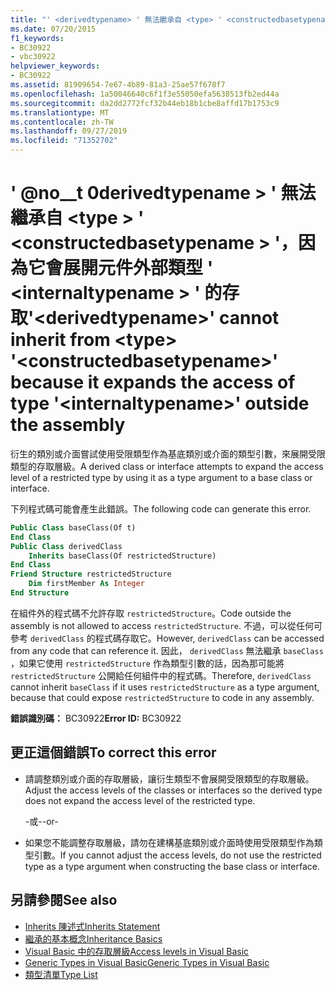 ```yaml
---
title: "' <derivedtypename> ' 無法繼承自 <type> ' <constructedbasetypename> '，因為它會展開元件外部類型 ' <internaltypename> ' 的存取權"
ms.date: 07/20/2015
f1_keywords:
- BC30922
- vbc30922
helpviewer_keywords:
- BC30922
ms.assetid: 81909654-7e67-4b89-81a3-25ae57f678f7
ms.openlocfilehash: 1a50046640c6f1f3e55050efa5638513fb2ed44a
ms.sourcegitcommit: da2dd2772fcf32b44eb18b1cbe8affd17b1753c9
ms.translationtype: MT
ms.contentlocale: zh-TW
ms.lasthandoff: 09/27/2019
ms.locfileid: "71352702"
---
```

# <a name="derivedtypename-cannot-inherit-from-type-constructedbasetypename-because-it-expands-the-access-of-type-internaltypename-outside-the-assembly"></a><span data-ttu-id="addd5-102">' @no__t 0derivedtypename > ' 無法繼承自 \<type > ' \<constructedbasetypename > '，因為它會展開元件外部類型 ' \<internaltypename > ' 的存取</span><span class="sxs-lookup"><span data-stu-id="addd5-102">'\<derivedtypename>' cannot inherit from \<type> '\<constructedbasetypename>' because it expands the access of type '\<internaltypename>' outside the assembly</span></span>
<span data-ttu-id="addd5-103">衍生的類別或介面嘗試使用受限類型作為基底類別或介面的類型引數，來展開受限類型的存取層級。</span><span class="sxs-lookup"><span data-stu-id="addd5-103">A derived class or interface attempts to expand the access level of a restricted type by using it as a type argument to a base class or interface.</span></span>  
  
 <span data-ttu-id="addd5-104">下列程式碼可能會產生此錯誤。</span><span class="sxs-lookup"><span data-stu-id="addd5-104">The following code can generate this error.</span></span>  
  
```vb  
Public Class baseClass(Of t)  
End Class  
Public Class derivedClass  
    Inherits baseClass(Of restrictedStructure)  
End Class  
Friend Structure restrictedStructure  
    Dim firstMember As Integer  
End Structure  
```  
  
 <span data-ttu-id="addd5-105">在組件外的程式碼不允許存取 `restrictedStructure`。</span><span class="sxs-lookup"><span data-stu-id="addd5-105">Code outside the assembly is not allowed to access `restrictedStructure`.</span></span> <span data-ttu-id="addd5-106">不過，可以從任何可參考 `derivedClass` 的程式碼存取它。</span><span class="sxs-lookup"><span data-stu-id="addd5-106">However, `derivedClass` can be accessed from any code that can reference it.</span></span> <span data-ttu-id="addd5-107">因此， `derivedClass` 無法繼承 `baseClass` ，如果它使用 `restrictedStructure` 作為類型引數的話，因為那可能將 `restrictedStructure` 公開給任何組件中的程式碼。</span><span class="sxs-lookup"><span data-stu-id="addd5-107">Therefore, `derivedClass` cannot inherit `baseClass` if it uses `restrictedStructure` as a type argument, because that could expose `restrictedStructure` to code in any assembly.</span></span>  
  
 <span data-ttu-id="addd5-108">**錯誤識別碼：** BC30922</span><span class="sxs-lookup"><span data-stu-id="addd5-108">**Error ID:** BC30922</span></span>  
  
## <a name="to-correct-this-error"></a><span data-ttu-id="addd5-109">更正這個錯誤</span><span class="sxs-lookup"><span data-stu-id="addd5-109">To correct this error</span></span>  
  
- <span data-ttu-id="addd5-110">請調整類別或介面的存取層級，讓衍生類型不會展開受限類型的存取層級。</span><span class="sxs-lookup"><span data-stu-id="addd5-110">Adjust the access levels of the classes or interfaces so the derived type does not expand the access level of the restricted type.</span></span>  
  
     <span data-ttu-id="addd5-111">-或-</span><span class="sxs-lookup"><span data-stu-id="addd5-111">-or-</span></span>  
  
- <span data-ttu-id="addd5-112">如果您不能調整存取層級，請勿在建構基底類別或介面時使用受限類型作為類型引數。</span><span class="sxs-lookup"><span data-stu-id="addd5-112">If you cannot adjust the access levels, do not use the restricted type as a type argument when constructing the base class or interface.</span></span>  
  
## <a name="see-also"></a><span data-ttu-id="addd5-113">另請參閱</span><span class="sxs-lookup"><span data-stu-id="addd5-113">See also</span></span>

- [<span data-ttu-id="addd5-114">Inherits 陳述式</span><span class="sxs-lookup"><span data-stu-id="addd5-114">Inherits Statement</span></span>](../../visual-basic/language-reference/statements/inherits-statement.md)
- [<span data-ttu-id="addd5-115">繼承的基本概念</span><span class="sxs-lookup"><span data-stu-id="addd5-115">Inheritance Basics</span></span>](../../visual-basic/programming-guide/language-features/objects-and-classes/inheritance-basics.md)
- [<span data-ttu-id="addd5-116">Visual Basic 中的存取層級</span><span class="sxs-lookup"><span data-stu-id="addd5-116">Access levels in Visual Basic</span></span>](../../visual-basic/programming-guide/language-features/declared-elements/access-levels.md)
- [<span data-ttu-id="addd5-117">Generic Types in Visual Basic</span><span class="sxs-lookup"><span data-stu-id="addd5-117">Generic Types in Visual Basic</span></span>](../../visual-basic/programming-guide/language-features/data-types/generic-types.md)
- [<span data-ttu-id="addd5-118">類型清單</span><span class="sxs-lookup"><span data-stu-id="addd5-118">Type List</span></span>](../../visual-basic/language-reference/statements/type-list.md)
